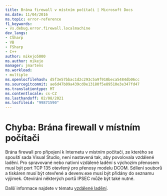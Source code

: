 ```yaml
---
title: Brána firewall v místním počítači | Microsoft Docs
ms.date: 11/04/2016
ms.topic: error-reference
f1_keywords:
- vs.debug.error.firewall.localmachine
dev_langs:
- CSharp
- VB
- FSharp
- C++
author: mikejo5000
ms.author: mikejo
manager: jmartens
ms.workload:
- multiple
ms.openlocfilehash: d5f3e57bbac1d2c293c5a9f910beca5484db06cc
ms.sourcegitcommit: ae6d47b09a439cd0e13180f5e89510e3e347fd47
ms.translationtype: MT
ms.contentlocale: cs-CZ
ms.lasthandoff: 02/08/2021
ms.locfileid: "99871590"
---
```

# <a name="error-firewall-on-local-machine"></a>Chyba: Brána firewall v místním počítači
Brána firewall pro připojení k Internetu v místním počítači, ze kterého se spouští sada Visual Studio, není nastavená tak, aby povolovala vzdálené ladění. Pro spravované nebo nativní vzdálené ladění s výchozím přenosem musí být port TCP 135 otevřený pro přenosy modelu DCOM. Sdílení souborů a tiskáren musí být otevřené a devenv.exe musí být přidány do seznamu výjimek. Otevírání některých portů IPSEC může být také nutné.

 Další informace najdete v tématu [vzdálené ladění](../debugger/remote-debugging.md).